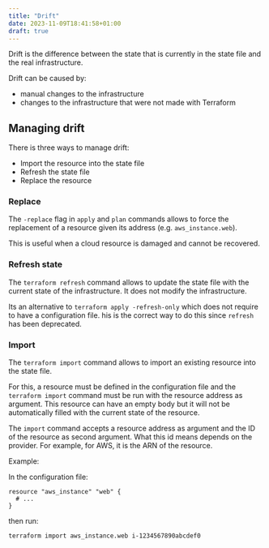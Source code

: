 ```yaml
---
title: "Drift"
date: 2023-11-09T18:41:58+01:00
draft: true
---
```


Drift is the difference between the state that is currently in the state file and the real infrastructure.

Drift can be caused by:
- manual changes to the infrastructure
- changes to the infrastructure that were not made with Terraform

## Managing drift

There is three ways to manage drift:

- Import the resource into the state file
- Refresh the state file
- Replace the resource

### Replace

The `-replace` flag in `apply` and `plan` commands allows to force the replacement of a resource given its address (e.g. `aws_instance.web`).

This is useful when a cloud resource is damaged and cannot be recovered.

### Refresh state

The `terraform refresh` command allows to update the state file with the current state of the infrastructure. It does not modify the infrastructure.

Its an alternative to `terraform apply -refresh-only` which does not require to have a configuration file. his is the correct way to do this since `refresh` has been deprecated.



### Import

The `terraform import` command allows to import an existing resource into the state file.

For this, a resource must be defined in the configuration file and the `terraform import` command must be run with the resource address as argument. This resource can have an empty body but it will not be automatically filled with the current state of the resource. 

The `import` command accepts a resource address as argument and the ID of the resource as second argument. What this id means depends on the provider. For example, for AWS, it is the ARN of the resource.

Example:

In the configuration file:

```hcl
resource "aws_instance" "web" {
  # ...
}
```
then run:

```bash
terraform import aws_instance.web i-1234567890abcdef0
```
